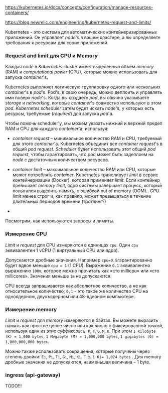 https://kubernetes.io/docs/concepts/configuration/manage-resources-containers/

https://blog.newrelic.com/engineering/kubernetes-request-and-limits/

Kubernetes - это система для автоматических контейнеризированных приложений. Он управляет *node*'s в вашем кластере, а вы определяете требования к ресурсам для своих приложений. 

### Request and limit для CPU и Memory

Каждая *node* в *Kubernetes cluster* имеет выделенный объем *memory* (RAM) и *computational power* (CPU), которые можно использовать для запуска *container*'s.

Kubernetes выполняет логическую группировку одного или нескольких *container*'s в *pod*'s. Pod's, в свою очередь, можно деплоить и управлять ими поверх *node*'s. Когда вы создаете *pod*, вы обычно указываете *storage* и *networking*, которые *container*'s  совместно используют в этом *pod*. *Kubernetes scheduler* затем будет искать *node*'s, у которых есть ресурсы, требуемые (*required*) для запуска *pod*'а.

Чтобы помочь scheduler'у, мы можем указать нижний и верхний предел RAM и CPU для каждого *container*'а, используя:

- *container request* – минимальное количество RAM и CPU, требуемый для этого *container*'а. Kubernetes объединит все *container request*'s в общий *pod request*. *Scheduler* будет использовать этот общий *pod request*, чтобы гарантировать, что pod может быть задеплоем на *node* с достаточным количеством ресурсов.
- *container limit* – максимальное количество RAM или CPU, которые может потреблять *container*. Kubernetes транслирует  *limit* в сервис контейнеризации (Docker), которая применяет *limit*. Если контейнер превышает *memory limit*,  ядро системы завершает процесс, который попытался выделить память, с ошибкой out of memory (OOM).. *CPU limit* менее строг и, как правило, может превышаться в течение длительных периодов времени (тротлинг?)

- 

Посмотрим, как используются запросы и лимиты.

### Измерение CPU

*Limit* и *request* для CPU измеряются в единицах `cpu`. Один `cpu` эквивалентен 1 vCPU (1 виртуальный CPU или ядро).

Допускаются дробные значения. Например `cpu=0.5`гарантированно будет вдвое меньше `cpu = 1` (1 CPU). Выражение `0.1` эквивалентно выражению `100m`, которое можно прочитать как «сто millicpu» или «сто millicores». Значения меньше  `1m` не допускаются. 

CPU всегда запрашивается как абсолютное количество, а не как относительное количество; `0,1` - это такое же количество CPU на одноядерном, двухъядерном или 48-ядерном компьютере.

### Измерение memory

*Limit* и *request* для *memory* измеряются в байтах. Вы можете выразить память как простое целое число или как число с фиксированной точкой, используя один из этих суффиксов: `E`, `P`, `T`, `G`, `M`, `K`. При этом `1 Kilobyte (K) = 1,000 bytes`, `1 Megabyte (M) = 1,000,000 bytes`, `1 gigabytes (G) = 1,000,000,000 bytes`. 

Можно также использовать сокращения, которые получены через степень двойки: `Ei`, `Pi`, `Ti`, `Gi`, `Mi`, `Ki`. Т.е. `1 Ki= 1,024 bytes` . Для memory дробные значения не допускаются, наименьшая величина – 1 byte.





### ingress (api-gateway)

TODO!!!